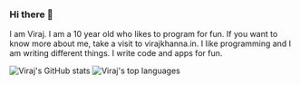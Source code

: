### Hi there 👋

I am Viraj. I am a 10 year old who likes to program for fun. If you want to know more about me, take a visit to virajkhanna.in. I like programming and I am writing different things. I write code and apps for fun. 

![Viraj's GitHub stats](https://github-readme-stats.vercel.app/api?username=virajkhanna&show_icons=true)
![Viraj's top languages](https://github-readme-stats.vercel.app/api/top-langs/?username=virajkhanna)
